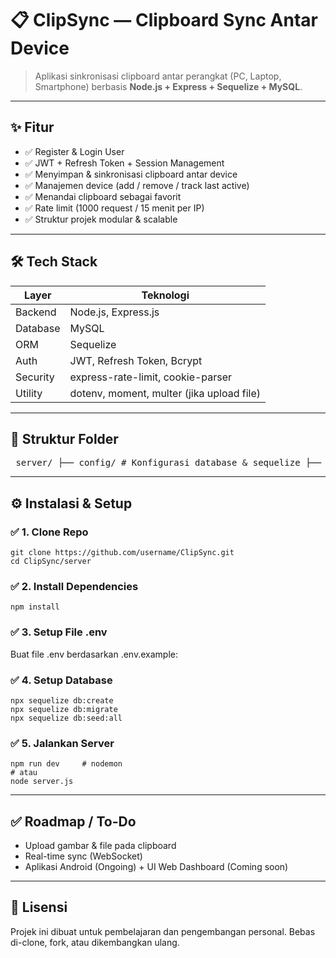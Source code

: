 # 📋 ClipSync — Clipboard Sync Antar Device

> Aplikasi sinkronisasi clipboard antar perangkat (PC, Laptop, Smartphone) berbasis **Node.js + Express + Sequelize + MySQL**.

---

## ✨ Fitur

- ✅ Register & Login User  
- ✅ JWT + Refresh Token + Session Management  
- ✅ Menyimpan & sinkronisasi clipboard antar device  
- ✅ Manajemen device (add / remove / track last active)  
- ✅ Menandai clipboard sebagai favorit  
- ✅ Rate limit (1000 request / 15 menit per IP)  
- ✅ Struktur projek modular & scalable  

---

## 🛠️ Tech Stack

| Layer         | Teknologi                           |
|--------------|--------------------------------------|
| Backend      | Node.js, Express.js                 |
| Database     | MySQL                               |
| ORM          | Sequelize                           |
| Auth         | JWT, Refresh Token, Bcrypt          |
| Security     | express-rate-limit, cookie-parser   |
| Utility      | dotenv, moment, multer (jika upload file) |

---

## 📁 Struktur Folder

<pre> server/ ├── config/ # Konfigurasi database & sequelize ├── helper/ # Custom error handler ├── middleware/ # Middleware auth, rate limiter, dll ├── migrations/ # Struktur tabel Sequelize ├── models/ # ORM Models ├── modules/ # Controller & logic per fitur ├── router/ # Routing API ├── seeders/ # Dummy data (user & device) ├── server.js # Entry point aplikasi ├── .env.example # Template environment variables └── package.json </pre>

---

## ⚙️ Instalasi & Setup

### ✅ 1. Clone Repo
```
git clone https://github.com/username/ClipSync.git
cd ClipSync/server
```

### ✅ 2. Install Dependencies
```
npm install
```

### ✅ 3. Setup File .env
Buat file .env berdasarkan .env.example:

### ✅ 4. Setup Database
```
npx sequelize db:create
npx sequelize db:migrate
npx sequelize db:seed:all
```

### ✅ 5. Jalankan Server
```
npm run dev     # nodemon
# atau
node server.js
```

---

## ✅ Roadmap / To-Do

- Upload gambar & file pada clipboard
- Real-time sync (WebSocket)
- Aplikasi Android (Ongoing) + UI Web Dashboard (Coming soon)

---

## 📄 Lisensi

Projek ini dibuat untuk pembelajaran dan pengembangan personal.
Bebas di-clone, fork, atau dikembangkan ulang.
